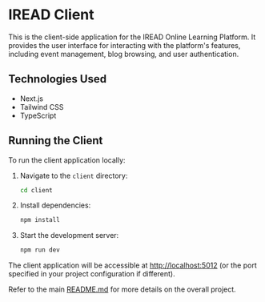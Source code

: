 # IREAD Client

This is the client-side application for the IREAD Online Learning Platform. It provides the user interface for interacting with the platform's features, including event management, blog browsing, and user authentication.

## Technologies Used

- Next.js
- Tailwind CSS
- TypeScript

## Running the Client

To run the client application locally:

1. Navigate to the `client` directory:
   ```bash
   cd client
   ```
2. Install dependencies:
   ```bash
   npm install
   ```
3. Start the development server:
   ```bash
   npm run dev
   ```

The client application will be accessible at [http://localhost:5012](http://localhost:5012) (or the port specified in your project configuration if different).

Refer to the main [README.md](../README.md) for more details on the overall project.